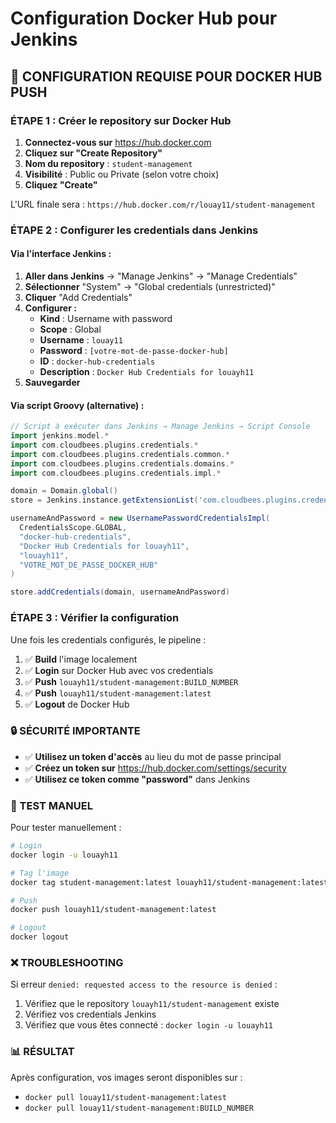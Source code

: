 # Configuration Docker Hub pour Jenkins

## 🐳 **CONFIGURATION REQUISE POUR DOCKER HUB PUSH**

### **ÉTAPE 1 : Créer le repository sur Docker Hub**

1. **Connectez-vous sur** https://hub.docker.com
2. **Cliquez sur "Create Repository"**
3. **Nom du repository** : `student-management`
4. **Visibilité** : Public ou Private (selon votre choix)
5. **Cliquez "Create"**

L'URL finale sera : `https://hub.docker.com/r/louay11/student-management`

### **ÉTAPE 2 : Configurer les credentials dans Jenkins**

#### **Via l'interface Jenkins :**

1. **Aller dans Jenkins** → "Manage Jenkins" → "Manage Credentials"
2. **Sélectionner** "System" → "Global credentials (unrestricted)"
3. **Cliquer** "Add Credentials"
4. **Configurer :**
   - **Kind** : Username with password
   - **Scope** : Global
   - **Username** : `louay11`
   - **Password** : `[votre-mot-de-passe-docker-hub]`
   - **ID** : `docker-hub-credentials`
   - **Description** : `Docker Hub Credentials for louayh11`
5. **Sauvegarder**

#### **Via script Groovy (alternative) :**

```groovy
// Script à exécuter dans Jenkins → Manage Jenkins → Script Console
import jenkins.model.*
import com.cloudbees.plugins.credentials.*
import com.cloudbees.plugins.credentials.common.*
import com.cloudbees.plugins.credentials.domains.*
import com.cloudbees.plugins.credentials.impl.*

domain = Domain.global()
store = Jenkins.instance.getExtensionList('com.cloudbees.plugins.credentials.SystemCredentialsProvider')[0].getStore()

usernameAndPassword = new UsernamePasswordCredentialsImpl(
  CredentialsScope.GLOBAL,
  "docker-hub-credentials",
  "Docker Hub Credentials for louayh11",
  "louayh11",
  "VOTRE_MOT_DE_PASSE_DOCKER_HUB"
)

store.addCredentials(domain, usernameAndPassword)
```

### **ÉTAPE 3 : Vérifier la configuration**

Une fois les credentials configurés, le pipeline :
1. ✅ **Build** l'image localement
2. ✅ **Login** sur Docker Hub avec vos credentials
3. ✅ **Push** `louayh11/student-management:BUILD_NUMBER`
4. ✅ **Push** `louayh11/student-management:latest`
5. ✅ **Logout** de Docker Hub

### **🔒 SÉCURITÉ IMPORTANTE**

- ✅ **Utilisez un token d'accès** au lieu du mot de passe principal
- ✅ **Créez un token sur** https://hub.docker.com/settings/security
- ✅ **Utilisez ce token comme "password"** dans Jenkins

### **🧪 TEST MANUEL**

Pour tester manuellement :
```bash
# Login
docker login -u louayh11

# Tag l'image
docker tag student-management:latest louayh11/student-management:latest

# Push
docker push louayh11/student-management:latest

# Logout
docker logout
```

### **❌ TROUBLESHOOTING**

Si erreur `denied: requested access to the resource is denied` :
1. Vérifiez que le repository `louayh11/student-management` existe
2. Vérifiez vos credentials Jenkins
3. Vérifiez que vous êtes connecté : `docker login -u louayh11`

### **📊 RÉSULTAT**

Après configuration, vos images seront disponibles sur :
- `docker pull louay11/student-management:latest`
- `docker pull louay11/student-management:BUILD_NUMBER`